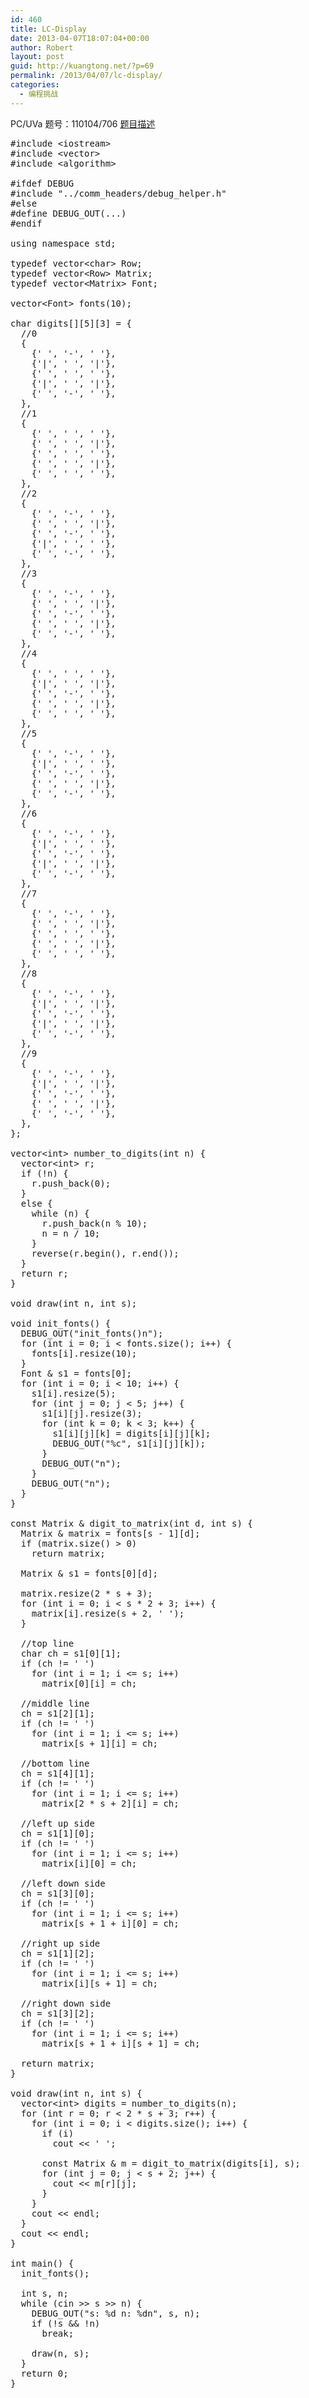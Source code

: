 ```yaml
---
id: 460
title: LC-Display
date: 2013-04-07T18:07:04+00:00
author: Robert
layout: post
guid: http://kuangtong.net/?p=69
permalink: /2013/04/07/lc-display/
categories:
  - 编程挑战
---
```

PC/UVa 题号：110104/706 <a href="http://uva.onlinejudge.org/index.php?option=com_onlinejudge&Itemid=8&category=29&page=show_problem&problem=647" target="_blank">题目描述</a><!--more-->

<pre class="brush: cpp; title: ; notranslate" title="">#include &lt;iostream&gt;
#include &lt;vector&gt;
#include &lt;algorithm&gt;

#ifdef DEBUG
#include "../comm_headers/debug_helper.h"
#else
#define DEBUG_OUT(...)
#endif

using namespace std;

typedef vector&lt;char&gt; Row;
typedef vector&lt;Row&gt; Matrix;
typedef vector&lt;Matrix&gt; Font;

vector&lt;Font&gt; fonts(10);

char digits[][5][3] = {
  //0
  {
    {' ', '-', ' '},
    {'|', ' ', '|'},
    {' ', ' ', ' '},
    {'|', ' ', '|'},
    {' ', '-', ' '},
  },
  //1
  {
    {' ', ' ', ' '},
    {' ', ' ', '|'},
    {' ', ' ', ' '},
    {' ', ' ', '|'},
    {' ', ' ', ' '},
  },
  //2
  {
    {' ', '-', ' '},
    {' ', ' ', '|'},
    {' ', '-', ' '},
    {'|', ' ', ' '},
    {' ', '-', ' '},
  },
  //3
  {
    {' ', '-', ' '},
    {' ', ' ', '|'},
    {' ', '-', ' '},
    {' ', ' ', '|'},
    {' ', '-', ' '},
  },
  //4
  {
    {' ', ' ', ' '},
    {'|', ' ', '|'},
    {' ', '-', ' '},
    {' ', ' ', '|'},
    {' ', ' ', ' '},
  },
  //5
  {
    {' ', '-', ' '},
    {'|', ' ', ' '},
    {' ', '-', ' '},
    {' ', ' ', '|'},
    {' ', '-', ' '},
  },
  //6
  {
    {' ', '-', ' '},
    {'|', ' ', ' '},
    {' ', '-', ' '},
    {'|', ' ', '|'},
    {' ', '-', ' '},
  },
  //7
  {
    {' ', '-', ' '},
    {' ', ' ', '|'},
    {' ', ' ', ' '},
    {' ', ' ', '|'},
    {' ', ' ', ' '},
  },
  //8
  {
    {' ', '-', ' '},
    {'|', ' ', '|'},
    {' ', '-', ' '},
    {'|', ' ', '|'},
    {' ', '-', ' '},
  },
  //9
  {
    {' ', '-', ' '},
    {'|', ' ', '|'},
    {' ', '-', ' '},
    {' ', ' ', '|'},
    {' ', '-', ' '},
  },
};

vector&lt;int&gt; number_to_digits(int n) {
  vector&lt;int&gt; r;
  if (!n) {
    r.push_back(0);
  }
  else {
    while (n) {
      r.push_back(n % 10);
      n = n / 10;
    }
    reverse(r.begin(), r.end());
  }
  return r;
}

void draw(int n, int s);

void init_fonts() {
  DEBUG_OUT("init_fonts()n");
  for (int i = 0; i &lt; fonts.size(); i++) {
    fonts[i].resize(10);
  }
  Font & s1 = fonts[0];
  for (int i = 0; i &lt; 10; i++) {
    s1[i].resize(5);
    for (int j = 0; j &lt; 5; j++) {
      s1[i][j].resize(3);
      for (int k = 0; k &lt; 3; k++) {
        s1[i][j][k] = digits[i][j][k];
        DEBUG_OUT("%c", s1[i][j][k]);
      }
      DEBUG_OUT("n");
    }
    DEBUG_OUT("n");
  }
}

const Matrix & digit_to_matrix(int d, int s) {
  Matrix & matrix = fonts[s - 1][d];
  if (matrix.size() &gt; 0)
    return matrix;

  Matrix & s1 = fonts[0][d];

  matrix.resize(2 * s + 3);
  for (int i = 0; i &lt; s * 2 + 3; i++) {
    matrix[i].resize(s + 2, ' ');
  }

  //top line
  char ch = s1[0][1];
  if (ch != ' ')
    for (int i = 1; i &lt;= s; i++)
      matrix[0][i] = ch;

  //middle line
  ch = s1[2][1];
  if (ch != ' ')
    for (int i = 1; i &lt;= s; i++)
      matrix[s + 1][i] = ch;

  //bottom line
  ch = s1[4][1];
  if (ch != ' ')
    for (int i = 1; i &lt;= s; i++)
      matrix[2 * s + 2][i] = ch;

  //left up side
  ch = s1[1][0];
  if (ch != ' ')
    for (int i = 1; i &lt;= s; i++)
      matrix[i][0] = ch;

  //left down side
  ch = s1[3][0];
  if (ch != ' ')
    for (int i = 1; i &lt;= s; i++)
      matrix[s + 1 + i][0] = ch;

  //right up side
  ch = s1[1][2];
  if (ch != ' ')
    for (int i = 1; i &lt;= s; i++)
      matrix[i][s + 1] = ch;

  //right down side
  ch = s1[3][2];
  if (ch != ' ')
    for (int i = 1; i &lt;= s; i++)
      matrix[s + 1 + i][s + 1] = ch;

  return matrix;
}

void draw(int n, int s) {
  vector&lt;int&gt; digits = number_to_digits(n);
  for (int r = 0; r &lt; 2 * s + 3; r++) {
    for (int i = 0; i &lt; digits.size(); i++) {
      if (i)
        cout &lt;&lt; ' ';

      const Matrix & m = digit_to_matrix(digits[i], s);
      for (int j = 0; j &lt; s + 2; j++) {
        cout &lt;&lt; m[r][j];
      }
    }
    cout &lt;&lt; endl;
  }
  cout &lt;&lt; endl;
}

int main() {
  init_fonts();

  int s, n;
  while (cin &gt;&gt; s &gt;&gt; n) {
    DEBUG_OUT("s: %d n: %dn", s, n);
    if (!s && !n)
      break;

    draw(n, s);
  }
  return 0;
}
</pre>

<div class="addtoany_share_save_container addtoany_content_bottom">
  <div class="a2a_kit a2a_kit_size_32 addtoany_list a2a_target" id="wpa2a_3">
    <a class="a2a_button_facebook" href="http://www.addtoany.com/add_to/facebook?linkurl=http%3A%2F%2Fkuangtong.me%2F2013%2F04%2F07%2Flc-display%2F&linkname=LC-Display" title="Facebook" rel="nofollow" target="_blank"></a><a class="a2a_button_twitter" href="http://www.addtoany.com/add_to/twitter?linkurl=http%3A%2F%2Fkuangtong.me%2F2013%2F04%2F07%2Flc-display%2F&linkname=LC-Display" title="Twitter" rel="nofollow" target="_blank"></a><a class="a2a_button_google_plus" href="http://www.addtoany.com/add_to/google_plus?linkurl=http%3A%2F%2Fkuangtong.me%2F2013%2F04%2F07%2Flc-display%2F&linkname=LC-Display" title="Google+" rel="nofollow" target="_blank"></a><a class="a2a_button_sina_weibo" href="http://www.addtoany.com/add_to/sina_weibo?linkurl=http%3A%2F%2Fkuangtong.me%2F2013%2F04%2F07%2Flc-display%2F&linkname=LC-Display" title="Sina Weibo" rel="nofollow" target="_blank"></a><a class="a2a_dd addtoany_share_save" href="https://www.addtoany.com/share_save"></a>
  </div>
</div>